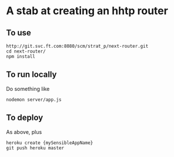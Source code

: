 A stab at creating an hhtp router
===

To use
---

    http://git.svc.ft.com:8080/scm/strat_p/next-router.git
    cd next-router/
    npm install

To run locally
---

Do something like

	nodemon server/app.js

To deploy
---

As above, plus

    heroku create {mySensibleAppName}
    git push heroku master
